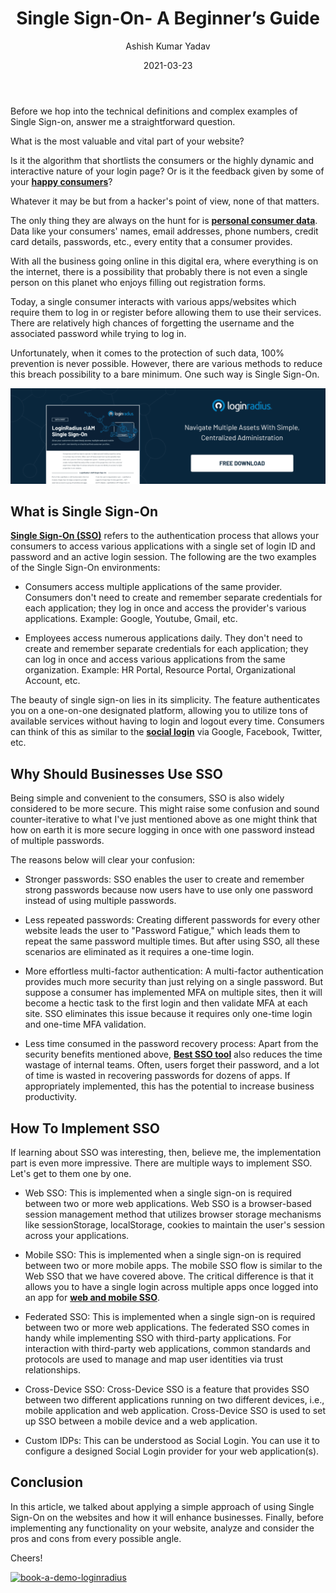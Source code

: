 ﻿---
title: "Single Sign-On- A Beginner’s Guide"
date: "2021-03-23"
coverImage: "sso-loginradius.jpg"
tags: ["LoginRadius"]
featured: false 
author: "Ashish Kumar Yadav"
description: "The beauty of single sign-on lies in its simplicity. The feature authenticates you on a one-on-one designated platform, allowing you to utilize tons of available services without having to login and logout every time. Consumers can think of this as similar to the social sign-in via Google, Facebook, Twitter, etc."
metatitle: "Single Sign-On- A Beginner’s Guide"
metadescription: "What is single sign-on. Learn the benefits of SSO for your business, how it works and how to implement SSO on your website."

---

Before we hop into the technical definitions and complex examples of Single Sign-on, answer me a straightforward question.

  

What is the most valuable and vital part of your website?

  

Is it the algorithm that shortlists the consumers or the highly dynamic and interactive nature of your login page? Or is it the feedback given by some of your **[happy consumers](https://www.loginradius.com/customers/)**?

  

Whatever it may be but from a hacker's point of view, none of that matters.

  

The only thing they are always on the hunt for is **[personal consumer data](https://www.loginradius.com/blog/start-with-identity/2020/06/consumer-data-privacy-security/)**. Data like your consumers' names, email addresses, phone numbers, credit card details, passwords, etc., every entity that a consumer provides.

  

With all the business going online in this digital era, where everything is on the internet, there is a possibility that probably there is not even a single person on this planet who enjoys filling out registration forms.

  

Today, a single consumer interacts with various apps/websites which require them to log in or register before allowing them to use their services. There are relatively high chances of forgetting the username and the associated password while trying to log in.

  

Unfortunately, when it comes to the protection of such data, 100% prevention is never possible. However, there are various methods to reduce this breach possibility to a bare minimum. One such way is Single Sign-On.

[![Single-sign-on-loginradius](DS-LoginRadius-Single-Sign-on.png)](https://www.loginradius.com/resource/loginradius-single-sign-on/)

## What is Single Sign-On

**[Single Sign-On (SSO)](https://www.loginradius.com/single-sign-on/)** refers to the authentication process that allows your consumers to access various applications with a single set of login ID and password and an active login session. The following are the two examples of the Single Sign-On environments:

  

-   Consumers  access multiple applications of the same provider. Consumers don't need to create and remember separate credentials for each application; they log in once and access the provider's various applications. Example: Google, Youtube, Gmail, etc.
    
-   Employees access numerous applications daily. They don't need to create and remember separate credentials for each application; they can log in once and access various applications from the same organization. Example: HR Portal, Resource Portal, Organizational Account, etc.
    

  

The beauty of single sign-on lies in its simplicity. The feature authenticates you on a one-on-one designated platform, allowing you to utilize tons of available services without having to login and logout every time. Consumers can think of this as similar to the **[social login](https://www.loginradius.com/social-login/)** via Google, Facebook, Twitter, etc.

## Why Should Businesses Use SSO

Being simple and convenient to the consumers, SSO is also widely considered to be more secure. This might raise some confusion and sound counter-iterative to what I've just mentioned above as one might think that how on earth it is more secure logging in once with one password instead of multiple passwords.

  

The reasons below will clear your confusion:

  

-   Stronger passwords: SSO enables the user to create and remember strong passwords because now users have to use only one password instead of using multiple passwords.
    

  

-   Less repeated passwords: Creating different passwords for every other website leads the user to "Password Fatigue," which leads them to repeat the same password multiple times. But after using SSO, all these scenarios are eliminated as it requires a one-time login.
    

  

-   More effortless multi-factor authentication: A multi-factor authentication provides much more security than just relying on a single password. But suppose a consumer has implemented MFA on multiple sites, then it will become a hectic task to the first login and then validate MFA at each site. SSO eliminates this issue because it requires only one-time login and one-time MFA validation.
    

  

-   Less time consumed in the password recovery process: Apart from the security benefits mentioned above, **[Best SSO tool](https://www.loginradius.com/blog/start-with-identity/2019/11/benefits-single-sign-on-sso/)** also reduces the time wastage of internal teams. Often, users forget their password, and a lot of time is wasted in recovering passwords for dozens of apps. If appropriately implemented, this has the potential to increase business productivity.
    

## How To Implement SSO

If learning about SSO was interesting, then, believe me, the implementation part is even more impressive. There are multiple ways to implement SSO. Let's get to them one by one.

  

-   Web SSO: This is implemented when a single sign-on is required between two or more web applications. Web SSO is a browser-based session management method that utilizes browser storage mechanisms like sessionStorage, localStorage, cookies to maintain the user's session across your applications.
    

-   Mobile SSO: This is implemented when a single sign-on is required between two or more mobile apps. The mobile SSO flow is similar to the Web SSO that we have covered above. The critical difference is that it allows you to have a single login across multiple apps once logged into an app for **[web and mobile SSO](https://www.loginradius.com/web-and-mobile-sso/)**.
    

-   Federated SSO: This is implemented when a single sign-on is required between two or more web applications. The federated SSO comes in handy while implementing SSO with third-party applications. For interaction with third-party web applications, common standards and protocols are used to manage and map user identities via trust relationships.
    

-   Cross-Device SSO: Cross-Device SSO is a feature that provides SSO between two different applications running on two different devices, i.e., mobile application and web application. Cross-Device SSO is used to set up SSO between a mobile device and a web application.
    

-   Custom IDPs: This can be understood as Social Login. You can use it to configure a designed Social Login provider for your web application(s).
    

## Conclusion

In this article, we talked about applying a simple approach of using Single Sign-On on the websites and how it will enhance businesses. Finally, before implementing any functionality on your website, analyze and consider the pros and cons from every possible angle.

  

Cheers!

[![book-a-demo-loginradius](book-a-demo-loginradius.png)](https://www.loginradius.com/book-a-demo/)